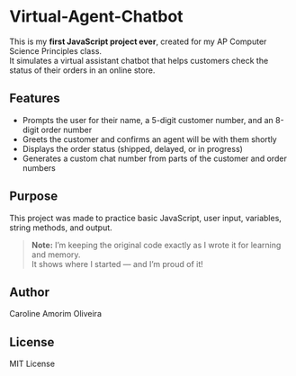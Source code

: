 # Virtual-Agent-Chatbot

This is my **first JavaScript project ever**, created for my AP Computer Science Principles class.  
It simulates a virtual assistant chatbot that helps customers check the status of their orders in an online store.

## Features
- Prompts the user for their name, a 5-digit customer number, and an 8-digit order number
- Greets the customer and confirms an agent will be with them shortly
- Displays the order status (shipped, delayed, or in progress)
- Generates a custom chat number from parts of the customer and order numbers

## Purpose
This project was made to practice basic JavaScript, user input, variables, string methods, and output.

> **Note:** I’m keeping the original code exactly as I wrote it for learning and memory.  
> It shows where I started — and I’m proud of it!

## Author
Caroline Amorim Oliveira

## License
MIT License
